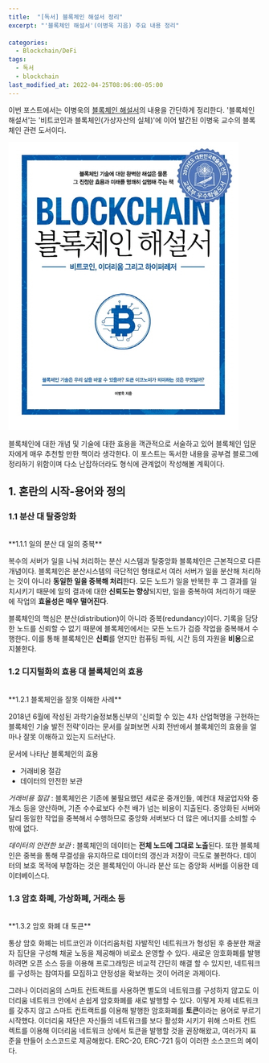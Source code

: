 ```yaml
---
title:  "[독서] 블록체인 해설서 정리"
excerpt: "'블록체인 해설서'(이병욱 지음) 주요 내용 정리"

categories:
  - Blockchain/DeFi
tags:
  - 독서
  - blockchain
last_modified_at: 2022-04-25T08:06:00-05:00
---
```


 이번 포스트에서는 이병욱의 [블록체인 해설서](http://www.kyobobook.co.kr/product/detailViewKor.laf?mallGb=KOR&ejkGb=KOR&barcode=9791161752709)의 내용을 간단하게 정리한다. '블록체인 해설서'는 '비트코인과 블록체인(가상자산의 실체)'에 이어 발간된 이병욱 교수의 블록체인 관련 도서이다.

![](https://github.com/dswcrispr/dswcrispr.github.io/blob/master/assets/images/blockchain_reading/book_cover.jpg?raw=true)

 블록체인에 대한 개념 및 기술에 대한 효용을 객관적으로 서술하고 있어 블록체인 입문자에게 매우 추천할 만한 책이라 생각한다. 이 포스트는 독서한 내용을 공부겸 블로그에 정리하기 위함이며 다소 난잡하더라도 형식에 관계없이 작성해볼 계획이다.
 

## 1. 혼란의 시작-용어와 정의    

### 1.1 분산 대 탈중앙화    
<br>
**1.1.1 일의 분산 대 일의 중복**

복수의 서버가 일을 나눠 처리하는 분산 시스템과 탈중앙화 블록체인은 근본적으로 다른 개념이다. 블록체인은 분산시스템의 극단적인 형태로서 여러 서버가 일을 분산해 처리하는 것이 아니라 **동일한 일을 중복해 처리**한다. 모든 노드가 일을 반복한 후 그 결과를 일치시키기 때문에 일의 결과에 대한 **신뢰도는 향상**되지만, 일을 중복하여 처리하기 때문에 작업의 **효율성은 매우 떨어진다**.

블록체인의 핵심은 분산(distribution)이 아니라 중복(redundancy)이다. 기록을 담당한 노드를 신뢰할 수 없기 때문에 블록체인에서는 모든 노드가 검증 작업을 중복해서 수행한다. 이를 통해 블록체인은 **신뢰**를 얻지만 컴퓨팅 파워, 시간 등의 자원을 **비용**으로 지불한다.

### 1.2 디지털화의 효용 대 블록체인의 효용    
<br>
**1.2.1 블록체인을 잘못 이해한 사례**

2018년 6월에 작성된 과학기술정보통신부의 '신뢰할 수 있는 4차 산업혁명을 구현하는 블록체인 기술 발전 전략'이라는 문서를 살펴보면 사회 전반에서 블록체인의 효용을 얼마나 잘못 이해하고 있는지 드러난다. 

문서에 나타난 블록체인의 효용
- 거래비용 절감
- 데이터의 안전한 보관

*거래비용 절감* : 블록체인은 기존에 불필요했던 새로운 중개인들, 예컨대 채굴업자와 중개소 등을 양산하며, 기존 수수료보다 수천 배가 넘는 비용이 지출된다. 중앙화된 서버와 달리 동일한 작업을 중복해서 수행하므로 중앙화 서버보다 더 많은 에너지를 소비할 수 밖에 없다. 

*데이터의 안전한 보관* : 블록체인의 데이터는 **전체 노드에 그대로 노출**된다. 또한 블록체인은 중복을 통해 무결성을 유지하므로 데이터의 갱신과 저장이 극도로 불편하다. 데이터의 보호 목적에 부합하는 것은 블록체인이 아니라 분산 또는 중앙화 서버를 이용한 데이터베이스다.  

### 1.3 암호 화폐, 가상화폐, 거래소 등    
<br>
**1.3.2 암호 화폐 대 토큰**

통상 암호 화폐는 비트코인과 이더리움처럼 자발적인 네트워크가 형성된 후 충분한 채굴자 집단을 구성해 채굴 노동을 제공해야 비로소 운영할 수 있다. 새로운 암호화폐를 발행하려면 오픈 소스 등을 이용해 프로그래밍은 비교적 간단히 해결 할 수 있지만, 네트워크를 구성하는 참여자를 모집하고 안정성을 확보하는 것이 어려운 과제이다.

그러나 이더리움의 스마트 컨트랙트를 사용하면 별도의 네트워크를 구성하지 않고도 이더리움 네트워크 안에서 손쉽게 암호화폐를 새로 발행할 수 있다. 이렇게 자체 네트워크를 갖추지 않고 스마트 컨트랙트를 이용해 발행한 암호화폐를 **토큰**이라는 용어로 부르기 시작했다. 이더리움 재단은 자신들의 네트워크를 보다 활성화 시키기 위해 스마트 컨트렉트를 이용해 이더리움 네트워크 상에서 토큰을 발행할 것을 권장해왔고, 여러가지 표준을 만들어 소스코드로 제공해왔다. ERC-20, ERC-721 등이 이러한 소스코드의 예이다. 